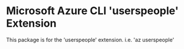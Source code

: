 Microsoft Azure CLI 'userspeople' Extension
==========================================

This package is for the 'userspeople' extension.
i.e. 'az userspeople'
